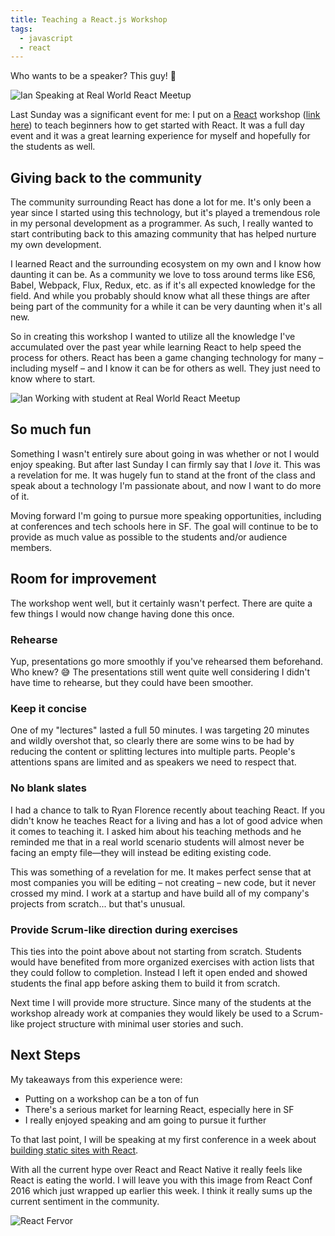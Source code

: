 ```yaml
---
title: Teaching a React.js Workshop
tags:
  - javascript
  - react
---
```


Who wants to be a speaker? This guy! :raised_hands:

![Ian Speaking at Real World React Meetup](https://dropsinn.s3.amazonaws.com/rwr-ian-1.jpg "Ian Speaking at Real World React Meetup")

Last Sunday was a significant event for me: I put on a [React][] workshop ([link here][workshop]) to teach beginners how to get started with React. It was a full day event and it was a great learning experience for myself and hopefully for the students as well.

## Giving back to the community

The community surrounding React has done a lot for me. It's only been a year since I started using this technology, but it's played a tremendous role in my personal development as a programmer. As such, I really wanted to start contributing back to this amazing community that has helped nurture my own development.

<!-- more -->

I learned React and the surrounding ecosystem on my own and I know how daunting it can be. As a community we love to toss around terms like ES6, Babel, Webpack, Flux, Redux, etc. as if it's all expected knowledge for the field. And while you probably should know what all these things are after being part of the community for a while it can be very daunting when it's all new.

So in creating this workshop I wanted to utilize all the knowledge I've accumulated over the past year while learning React to help speed the process for others. React has been a game changing technology for many – including myself – and I know it can be for others as well. They just need to know where to start.

![Ian Working with student at Real World React Meetup](https://dropsinn.s3.amazonaws.com/rwr-ian-working-with-student.jpg)

## So much fun

Something I wasn't entirely sure about going in was whether or not I would enjoy speaking. But after last Sunday I can firmly say that I _love_ it. This was a revelation for me. It was hugely fun to stand at the front of the class and speak about a technology I'm passionate about, and now I want to do more of it.

Moving forward I'm going to pursue more speaking opportunities, including at conferences and tech schools here in SF. The goal will continue to be to provide as much value as possible to the students and/or audience members.

## Room for improvement

The workshop went well, but it certainly wasn't perfect. There are quite a few things I would now change having done this once.

### Rehearse

Yup, presentations go more smoothly if you've rehearsed them beforehand. Who knew? :sweat_smile: The presentations still went quite well considering I didn't have time to rehearse, but they could have been smoother.

### Keep it concise

One of my "lectures" lasted a full 50 minutes. I was targeting 20 minutes and wildly overshot that, so clearly there are some wins to be had by reducing the content or splitting lectures into multiple parts. People's attentions spans are limited and as speakers we need to respect that.

### No blank slates

I had a chance to talk to Ryan Florence recently about teaching React. If you didn't know he teaches React for a living and has a lot of good advice when it comes to teaching it. I asked him about his teaching methods and he reminded me that in a real world scenario students will almost never be facing an empty file—they will instead be editing existing code.

This was something of a revelation for me. It makes perfect sense that at most companies you will be editing – not creating – new code, but it never crossed my mind. I work at a startup and have build all of my company's projects from scratch... but that's unusual.

### Provide Scrum-like direction during exercises

This ties into the point above about not starting from scratch. Students would have benefited from more organized exercises with action lists that they could follow to completion. Instead I left it open ended and showed students the final app before asking them to build it from scratch.

Next time I will provide more structure. Since many of the students at the workshop already work at companies they would likely be used to a Scrum-like project structure with minimal user stories and such.

## Next Steps

My takeaways from this experience were:

* Putting on a workshop can be a ton of fun
* There's a serious market for learning React, especially here in SF
* I really enjoyed speaking and am going to pursue it further

To that last point, I will be speaking at my first conference in a week about [building static sites with React][talk].

With all the current hype over React and React Native it really feels like React is eating the world. I will leave you with this image from React Conf 2016 which just wrapped up earlier this week. I think it really sums up the current sentiment in the community.

![React Fervor](https://dropsinn.s3.amazonaws.com/react-fervor.jpg "React Fervor")

[talk]: http://fitc.ca/presentation/building-static-sites-with-react/
[React]: https://facebook.github.io/react/
[workshop]: http://www.meetup.com/Real-World-React/events/228169300/
